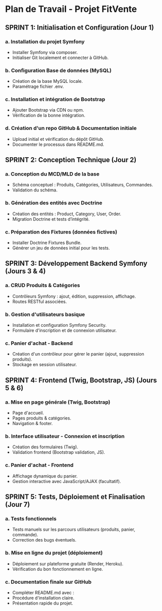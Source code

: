 # Plan de Travail - Projet FitVente
## SPRINT 1: Initialisation et Configuration (Jour 1)

### a. Installation du projet Symfony

- Installer Symfony via composer.
- Initialiser Git localement et connecter à GitHub.

### b. Configuration Base de données (MySQL)

- Création de la base MySQL locale.
- Paramétrage fichier .env.

### c. Installation et intégration de Bootstrap

- Ajouter Bootstrap via CDN ou npm.
- Vérification de la bonne intégration.

### d. Création d'un repo GitHub & Documentation initiale

- Upload initial et vérification du dépôt GitHub.
- Documenter le processus dans README.md.

## SPRINT 2: Conception Technique (Jour 2)

### a. Conception du MCD/MLD de la base

- Schéma conceptuel : Produits, Catégories, Utilisateurs, Commandes.
- Validation du schéma.

### b. Génération des entités avec Doctrine
- Création des entités : Product, Category, User, Order.
- Migration Doctrine et tests d’intégrité.

### c. Préparation des Fixtures (données fictives)

- Installer Doctrine Fixtures Bundle.
- Générer un jeu de données initial pour les tests.

## SPRINT 3: Développement Backend Symfony (Jours 3 & 4)

### a. CRUD Produits & Catégories

- Contrôleurs Symfony : ajout, édition, suppression, affichage.
- Routes RESTful associées.

### b. Gestion d'utilisateurs basique

- Installation et configuration Symfony Security.
- Formulaire d'inscription et de connexion utilisateur.

### c. Panier d'achat - Backend

- Création d'un contrôleur pour gérer le panier (ajout, suppression produits).
- Stockage en session utilisateur.

## SPRINT 4: Frontend (Twig, Bootstrap, JS) (Jours 5 & 6)

### a. Mise en page générale (Twig, Bootstrap)

- Page d'accueil.
- Pages produits & catégories.
- Navigation & footer.

### b. Interface utilisateur - Connexion et inscription

- Création des formulaires (Twig).
- Validation frontend (Bootstrap validation, JS).

### c. Panier d'achat - Frontend

- Affichage dynamique du panier.
- Gestion interactive avec JavaScript/AJAX (facultatif).


## SPRINT 5: Tests, Déploiement et Finalisation (Jour 7)

### a. Tests fonctionnels

- Tests manuels sur les parcours utilisateurs (produits, panier, commande).
- Correction des bugs éventuels.

### b. Mise en ligne du projet (déploiement)

- Déploiement sur plateforme gratuite (Render, Heroku).
- Vérification du bon fonctionnement en ligne.

### c. Documentation finale sur GitHub

- Compléter README.md avec :
- Procédure d'installation claire.
- Présentation rapide du projet.